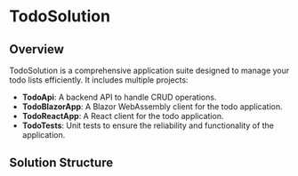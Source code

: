 # TodoSolution

## Overview

TodoSolution is a comprehensive application suite designed to manage your todo lists efficiently. It includes multiple projects:
- **TodoApi**: A backend API to handle CRUD operations.
- **TodoBlazorApp**: A Blazor WebAssembly client for the todo application.
- **TodoReactApp**: A React client for the todo application.
- **TodoTests**: Unit tests to ensure the reliability and functionality of the application.

## Solution Structure
